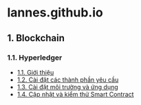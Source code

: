# lannes.github.io

## 1. Blockchain

### **1.1. Hyperledger**

* [1.1. Giới thiệu](./hyperledger/tutorial0)
* [1.2. Cài đặt các thành phần yêu cầu](./hyperledger/tutorial1)
* [1.3. Cài đặt môi trường và ứng dụng](./hyperledger/tutorial2)
* [1.4. Cập nhật và kiểm thử Smart Contract](./hyperledger/tutorial3)



